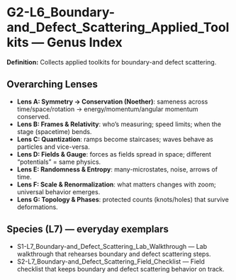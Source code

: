 # G2-L6_Boundary-and_Defect_Scattering_Applied_Toolkits — Genus Index
**Definition:** Collects applied toolkits for boundary-and defect scattering.

## Overarching Lenses

- **Lens A: Symmetry -> Conservation (Noether)**: sameness across time/space/rotation → energy/momentum/angular momentum conserved.
- **Lens B: Frames & Relativity**: who’s measuring; speed limits; when the stage (spacetime) bends.
- **Lens C: Quantization**: ramps become staircases; waves behave as particles and vice-versa.
- **Lens D: Fields & Gauge**: forces as fields spread in space; different “potentials” = same physics.
- **Lens E: Randomness & Entropy**: many-microstates, noise, arrows of time.
- **Lens F: Scale & Renormalization**: what matters changes with zoom; universal behavior emerges.
- **Lens G: Topology & Phases**: protected counts (knots/holes) that survive deformations.

## Species (L7) — everyday exemplars

- S1-L7_Boundary-and_Defect_Scattering_Lab_Walkthrough — Lab walkthrough that rehearses boundary and defect scattering steps.
- S2-L7_Boundary-and_Defect_Scattering_Field_Checklist — Field checklist that keeps boundary and defect scattering behavior on track.
